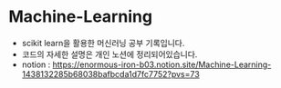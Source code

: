 # Machine-Learning
- scikit learn을 활용한 머신러닝 공부 기록입니다.
- 코드의 자세한 설명은 개인 노션에 정리되어있습니다.
- notion : https://enormous-iron-b03.notion.site/Machine-Learning-1438132285b68038bafbcda1d7fc7752?pvs=73
